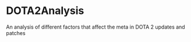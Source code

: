 # DOTA2Analysis
An analysis of different factors that affect the meta in DOTA 2 updates and patches
